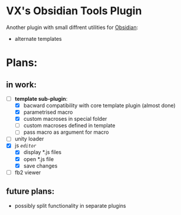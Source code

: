 # VX's Obsidian Tools Plugin
Another plugin with small diffrent utilities for [Obsidian](https://obsidian.md):
- alternate templates

# Plans:
## in work:
- [ ] **template sub-plugin**:
  - [x] bacward compatibility with core template plugin (almost done)
  - [x] parametrised macro
  - [x] custom macroses in special folder
  - [ ] custom macroses defined in template
  - [ ] pass macro as argument for macro
- [ ] unity loader
- [x] js *`editor`*
  - [x] display *.js files
  - [x] open *.js file
  - [x] save changes
- [ ] fb2 viewer
## future plans:
- possibly split functionality in separate plugins
